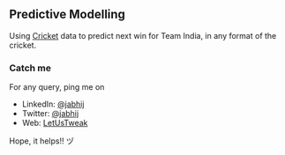 ## Predictive Modelling
Using [Cricket](https://en.wikipedia.org/wiki/Cricket) data to predict next win for Team India, in any format of the cricket.


### Catch me
For any query, ping me on 
- LinkedIn: [@jabhij](https://www.linkedin.com/in/jabhij/)
- Twitter: [@jabhij](https://twitter.com/jabhij)
- Web: [LetUsTweak](http://letustweak.com)

Hope, it helps!! ヅ
